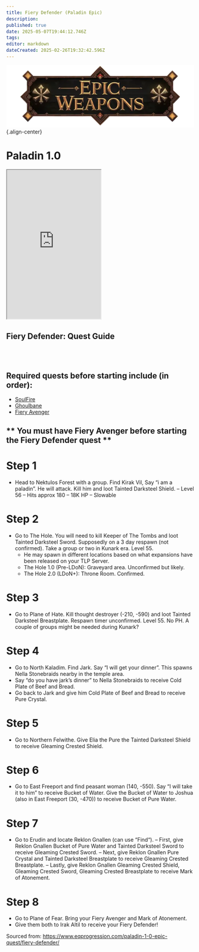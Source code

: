 ```yaml
---
title: Fiery Defender (Paladin Epic)
description: 
published: true
date: 2025-05-07T19:44:12.746Z
tags: 
editor: markdown
dateCreated: 2025-02-26T19:32:42.596Z
---
```


![epicweapons.webp](/epicweapons.webp){.align-center}

# Paladin 1.0
<iframe src="https://www.thjdi.cc/item/2010099" width="50%" height="400px"></iframe>

## Fiery Defender: Quest Guide
<br><br>
## Required quests before starting include (in order):
- [SoulFire](/equipment-guide/epics/soulfire)
- [Ghoulbane](ghoulbane)
- [Fiery Avenger](https://wiki.heroesjourneyemu.com/en/equipment-guide/epics/pal-epic/fiery-avenger)

## ** You must have Fiery Avenger before starting the Fiery Defender quest ** 

# Step 1
- Head to Nektulos Forest with a group. Find Kirak Vil, Say “i am a paladin”. He will attack. Kill him and loot Tainted Darksteel Shield.
  – Level 56
  – Hits approx 180
  – 18K HP
  – Slowable

# Step 2
- Go to The Hole. You will need to kill Keeper of The Tombs and loot Tainted Darksteel Sword. Supposedly on a 3 day respawn (not confirmed). Take a group or two in Kunark era. Level 55.
  - He may spawn in different locations based on what expansions have been released on your TLP Server.
  - The Hole 1.0 (Pre-LDoN): Graveyard area. Unconfirmed but likely.
  - The Hole 2.0 (LDoN+): Throne Room. Confirmed.

# Step 3
-  Go to Plane of Hate. Kill thought destroyer (-210, -590) and loot  Tainted Darksteel Breastplate. Respawn timer unconfirmed. Level 55. No PH. A couple of groups might be needed during Kunark?

# Step 4
- Go to North Kaladim. Find Jark. Say “I will get your dinner”. This spawns Nella Stonebraids nearby in the temple area.
- Say “do you have jark’s dinner” to Nella Stonebraids to receive  Cold Plate of Beef and Bread.
- Go back to Jark and give him  Cold Plate of Beef and Bread to receive Pure Crystal.

# Step 5
- Go to Northern Felwithe. Give Elia the Pure  the Tainted Darksteel Shield to receive Gleaming Crested Shield.

# Step 6
- Go to East Freeport and find peasant woman (140, -550). Say “I will take it to him” to receive Bucket of Water. Give the  Bucket of Water to Joshua (also in East Freeport (30, -470)) to receive  Bucket of Pure Water.


# Step 7
- Go to Erudin and locate Reklon Gnallen (can use “Find“).
  – First, give Reklon Gnallen  Bucket of Pure Water and  Tainted Darksteel Sword to receive Gleaming Crested Sword.
  – Next, give Reklon Gnallen Pure Crystal and  Tainted Darksteel Breastplate to receive Gleaming Crested Breastplate.
  – Lastly, give Reklon Gnallen Gleaming Crested Shield,  Gleaming Crested Sword,  Gleaming Crested Breastplate to receive  Mark of Atonement.

# Step 8
- Go to Plane of Fear. Bring your Fiery Avenger and  Mark of Atonement.
- Give them both to Irak Altil to receive your Fiery Defender!

Sourced from: https://www.eqprogression.com/paladin-1-0-epic-quest/fiery-defender/

